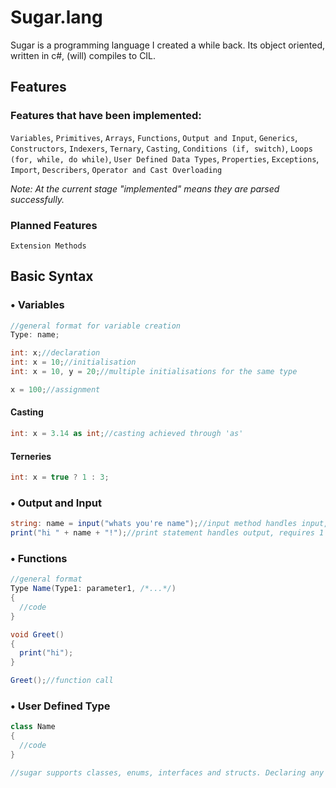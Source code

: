# Sugar.lang
Sugar is a programming language I created a while back. Its object oriented, written in c#, (will) compiles to CIL.

## Features

### Features that have been implemented: 
`Variables`, `Primitives`, `Arrays`, `Functions`, `Output and Input`, `Generics`, `Constructors`, `Indexers`, `Ternary`, `Casting`, `Conditions (if, switch)`, `Loops (for, while, do while)`, `User Defined Data Types`, `Properties`, `Exceptions`, `Import`, `Describers`,
`Operator and Cast Overloading`

*Note: At the current stage "implemented" means they are parsed successfully.*
### Planned Features 
`Extension Methods`

## Basic Syntax

### • Variables
```cs
//general format for variable creation
Type: name;

int: x;//declaration
int: x = 10;//initialisation
int: x = 10, y = 20;//multiple initialisations for the same type

x = 100;//assignment
```

#### Casting
```cs
int: x = 3.14 as int;//casting achieved through 'as'
```

#### Terneries
```cs
int: x = true ? 1 : 3;
```

### • Output and Input
```cs
string: name = input("whats you're name");//input method handles input, string parameter optional
print("hi " + name + "!");//print statement handles output, requires 1 parameter
```

### • Functions
```cs
//general format
Type Name(Type1: parameter1, /*...*/)
{
  //code
}

void Greet()
{
  print("hi");
}

Greet();//function call
```

### • User Defined Type
```cs
class Name
{
  //code
}

//sugar supports classes, enums, interfaces and structs. Declaring any of the previous 3 requires swapping out class for their respective keywords.
```

